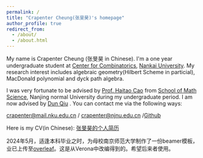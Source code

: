 ```yaml
---
permalink: /
title: "Crapenter Cheung(张旻昊)'s homepage"
author_profile: true
redirect_from: 
  - /about/
  - /about.html
---
```


My name is Crapenter Cheung (张旻昊 in Chinese). I'm a one year undergraduate student at [Center for Combinatorics](https://cfc.nankai.edu.cn/), [Nankai University](https://www.nankai.edu.cn/). My research interest includes algebraic geometry(Hilbert Scheme in particial), MacDonald polynomial and dyck path algebra.

I was very fortunate to be advised by [Prof. Haitao Cao](https://math.njnu.edu.cn/info/1074/6248.htm) from [School of Math Science](https://math.njnu.edu.cn/), Nanjing normal University during my undergraduate period. I am now advised by [Dun Qiu](https://qiudun123.github.io/)
.
 You can contact me via the following ways:

 
[crapenter@mail.nku.edu.cn](mailto:crapenter@mail.nku.edu.cn) / [crapenter@njnu.edu.cn](mailto:crapenter@njnu.edu.cn) /[Github](https://crapenter-cheung.github.io/) 


Here is my CV(in Chinese): [张旻昊的个人简历](../assets/CV.pdf)

2024年5月，适逢本科毕业之时，为母校南京师范大学制作了一份beamer模板，业已上传至[overleaf](https://www.overleaf.com/latex/templates/nnu-beamer-carpenter/gfppmtqybvpb)。这是从Verona中改编得到的。希望后来者使用。
